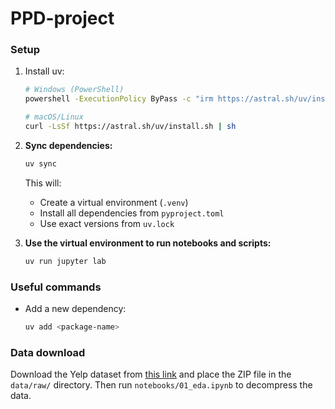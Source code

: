 # PPD-project

### Setup

1. Install uv:
   ```bash
   # Windows (PowerShell)
   powershell -ExecutionPolicy ByPass -c "irm https://astral.sh/uv/install.ps1 | iex"
   
   # macOS/Linux
   curl -LsSf https://astral.sh/uv/install.sh | sh
   ```

2. **Sync dependencies:**
   ```bash
   uv sync
   ```
   This will:
   - Create a virtual environment (`.venv`)
   - Install all dependencies from `pyproject.toml`
   - Use exact versions from `uv.lock`

3. **Use the virtual environment to run notebooks and scripts:**
   ```bash
   uv run jupyter lab
   ```

### Useful commands

- Add a new dependency:
  ```bash
  uv add <package-name>
  ```


### Data download

Download the Yelp dataset from [this link](https://business.yelp.com/external-assets/files/Yelp-JSON.zip) and place the ZIP file in the `data/raw/` directory. Then run `notebooks/01_eda.ipynb` to decompress the data.